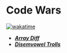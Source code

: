# Code Wars
[![wakatime](https://wakatime.com/badge/user/018ce784-4075-43da-961a-e1a63c49b4fe/project/018d01c1-83b3-481c-ab88-820027034a39.svg)](https://wakatime.com/badge/user/018ce784-4075-43da-961a-e1a63c49b4fe/project/018d01c1-83b3-481c-ab88-820027034a39)

* ***[Array Diff](https://github.com/Razeen-Shaikh/codewars/tree/main/array-diff)***
* ***[Disemvowel Trolls](https://github.com/Razeen-Shaikh/codewars/tree/main/disemvowel-trolls)***
